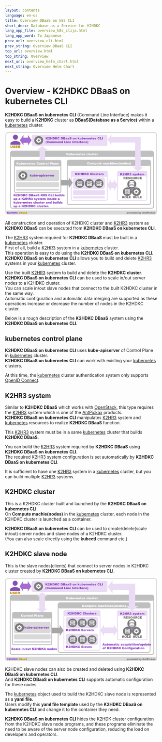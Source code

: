 ```yaml
---
layout: contents
language: en-us
title: Overview DBaaS on k8s CLI
short_desc: Database as a Service for K2HDKC
lang_opp_file: overview_k8s_clija.html
lang_opp_word: To Japanese
prev_url: overview_cli.html
prev_string: Overview DBaaS CLI
top_url: overview.html
top_string: Overview
next_url: overview_helm_chart.html
next_string: Overview Helm Chart
---
```


# Overview - K2HDKC DBaaS on kubernetes CLI
**K2HDKC DBaaS on kubernetes CLI** (Command Line Interface) makes it easy to build a **K2HDKC** cluster as **DBaaS(Database as a Service)** within a [kubernetes](https://kubernetes.io/) cluster.  

![K2HDKC DBaaS on kubernetes CLI Overview](images/overview_k8s_cli.png)

All construction and operation of K2HDKC cluster and [K2HR3](https://k2hr3.antpick.ax/index.html) system as **K2HDKC DBaaS** can be executed from **K2HDKC DBaaS on kubernetes CLI**.  

The [K2HR3](https://k2hr3.antpick.ax/index.html) system required for **K2HDKC DBaaS** must be built in a [kubernetes](https://kubernetes.io/) cluster.  
First of all, build a [K2HR3](https://k2hr3.antpick.ax/index.html) system in a [kubernetes](https://kubernetes.io/) cluster.  
This operation is easy to do using the **K2HDKC DBaaS on kubernetes CLI**.  
**K2HDKC DBaaS on kubernetes CLI** allows you to build and delete [K2HR3](https://k2hr3.antpick.ax/index.html) systems in your [kubernetes](https://kubernetes.io/) cluster.  

Use the built [K2HR3](https://k2hr3.antpick.ax/index.html) system to build and delete the **K2HDKC cluster**.  
**K2HDKC DBaaS on kubernetes CLI** can be used to scale in/out server nodes to a K2HDKC cluster.  
You can scale in/out slave nodes that connect to the built K2HDKC cluster in the same way.  
Automatic configuration and automatic data merging are supported as these operations increase or decrease the number of nodes in the K2HDKC cluster.  

Below is a rough description of the **K2HDKC DBaaS** system using the **K2HDKC DBaaS on kubernetes CLI**.  

## kubernetes control plane
**K2HDKC DBaaS on kubernetes CLI** uses **kube-apiserver** of Control Plane in [kubernetes](https://kubernetes.io/) cluster.  
**K2HDKC DBaaS on kubernetes CLI** can work with existing your [kubernetes](https://kubernetes.io/) clusters.  

At this time, the [kubernetes](https://kubernetes.io/) cluster authentication system only supports [OpenID Connect](https://openid.net/connect/).  

## K2HR3 system
Similar to **K2HDKC DBaaS** which works with [OpenStack](https://www.openstack.org/), this type requires the [K2HR3](https://k2hr3.antpick.ax/) system which is one of the [AntPickax](https://antpick.ax/index.html) products.  
**K2HDKC DBaaS on kubernetes CLI** manipulates [K2HR3](https://k2hr3.antpick.ax/) system and [kubernetes](https://kubernetes.io/) resources to realize **K2HDKC DBaaS** function.  

This [K2HR3](https://k2hr3.antpick.ax/index.html) system must be in a same [kubernetes](https://kubernetes.io/) cluster that builds **K2HDKC DBaaS**.  

You can build the [K2HR3](https://k2hr3.antpick.ax/index.html) system required by **K2HDKC DBaaS** using **K2HDKC DBaaS on kubernetes CLI**.  
The required [K2HR3](https://k2hr3.antpick.ax/index.html) system configuration is set automatically by **K2HDKC DBaaS on kubernetes CLI**.  

It is sufficient to have one [K2HR3](https://k2hr3.antpick.ax/index.html) system in a [kubernetes](https://kubernetes.io/) cluster, but you can build multiple [K2HR3](https://k2hr3.antpick.ax/index.html) systems.  

## K2HDKC cluster
This is a K2HDKC cluster built and launched by the **K2HDKC DBaaS on kubernetes CLI**.  
On **Compute machie(nodes)** in the [kubernetes](https://kubernetes.io/) cluster, each node in the K2HDKC cluster is launched as a container.  

**K2HDKC DBaaS on kubernetes CLI** can be used to create/delete(scale in/out) server nodes and slave nodes of a K2HDKC cluster.  
(You can also scale directly using the **kubectl** command etc.)  

## K2HDKC slave node
This is the slave nodes(clients) that connect to server nodes in K2HDKC cluster created by **K2HDKC DBaaS on kubernetes CLI**.  

![K2HDKC DBaaS Slave Overview](images/overview_k8s_cli_slave.png)

K2HDKC slave nodes can also be created and deleted using **K2HDKC DBaaS on kubernetes CLI**.  
And **K2HDKC DBaaS on kubernetes CLI** supports automatic configuration for these nodes.  

The [kubernetes](https://kubernetes.io/) object used to build the K2HDKC slave node is represented as a **yaml file**.  
Users modify this **yaml file template** used by the **K2HDKC DBaaS on kubernetes CLI** and change it to the container they need.  

**K2HDKC DBaaS on kubernetes CLI** hides the K2HDK cluster configuration from the K2HDKC slave node programs, and these programs eliminate the need to be aware of the server node configuration, reducing the load on developers and operators.  
